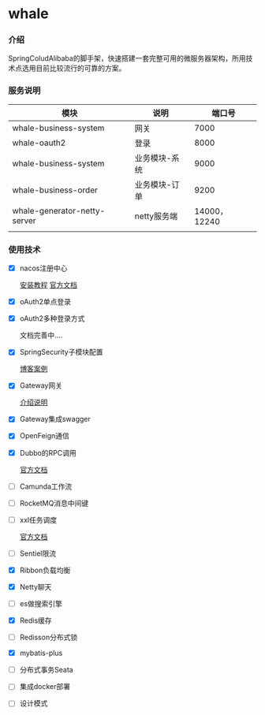 # whale 
### 介绍
SpringColudAlibaba的脚手架，快速搭建一套完整可用的微服务器架构，所用技术点选用目前比较流行的可靠的方案。

### 服务说明    


|     模块 |    说明  |   端口号   |
| ---- | ---- | ---- |
|   whale-business-system   | 网关     |  7000    |
|   whale-oauth2   | 登录     |  8000    |
|   whale-business-system   | 业务模块-系统     |  9000    |
| whale-business-order | 业务模块-订单 | 9200 |
|   whale-generator-netty-server   |    netty服务端  |  14000，12240    |
|      |      |      |



### 使用技术

- [x] nacos注册中心

  [安装教程](https://blog.csdn.net/qq_39381892/article/details/113715094)     [官方文档](https://nacos.io/zh-cn/docs/quick-start.html)

- [x] oAuth2单点登录

- [x] oAuth2多种登录方式

  文档完善中....

- [x] SpringSecurity子模块配置

  [博客案例](https://blog.csdn.net/qq_39381892/article/details/108438599)

- [x] Gateway网关

  [介绍说明](https://blog.csdn.net/qq_39381892/article/details/108438599)

- [x] Gateway集成swagger

- [x] OpenFeign通信

- [x] Dubbo的RPC调用 

    [官方文档](https://github.com/alibaba/spring-cloud-alibaba/blob/master/spring-cloud-alibaba-examples/spring-cloud-alibaba-com.whale.api.dubbo-examples/README_CN.md)      

- [ ] Camunda工作流

- [ ] RocketMQ消息中间键

- [ ] xxl任务调度

    [官方文档](https://www.xuxueli.com/xxl-job)

- [ ] Sentiel限流

- [x] Ribbon负载均衡

- [x] Netty聊天

- [ ] es做搜索引擎

- [x] Redis缓存
- [ ] Redisson分布式锁
- [x] mybatis-plus

- [ ] 分布式事务Seata

- [ ] 集成docker部署
- [ ] 设计模式

